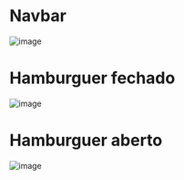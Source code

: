 # Navbar

![image](https://user-images.githubusercontent.com/74507357/223481393-236f1a41-0158-48a6-a0a6-1bb00791cb1e.png)  
  
  
# Hamburguer fechado
  
![image](https://user-images.githubusercontent.com/74507357/223481730-5c857fc1-901f-43c4-9f43-c2181e39d6c3.png)  
  
# Hamburguer aberto  
![image](https://user-images.githubusercontent.com/74507357/223482064-782f9afa-4ab9-4990-accb-3014ad2bb7cf.png)
